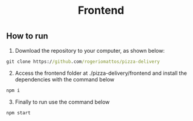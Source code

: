 <h1 align="center">Frontend<h1>

<h2>How to run</h2>

1. Download the repository to your computer, as shown below:
```cmd
git clone https://github.com/rogeriomattos/pizza-delivery
```
2. Access the frontend folder at ./pizza-delivery/frontend and install the dependencies with the command below
 ```cmd
 npm i
 ```
3. Finally to run use the command below
```cmd
npm start
```